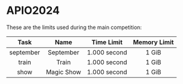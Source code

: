 # APIO2024

These are the limits used during the main competition:

|   Task    |    Name    |  Time Limit  | Memory Limit |
| :-------: | :--------: | :----------: | :----------: |
| september | September  | 1.000 second |    1 GiB     |
|   train   |   Train    | 1.000 second |    1 GiB     |
|   show    | Magic Show | 1.000 second |    1 GiB     |

